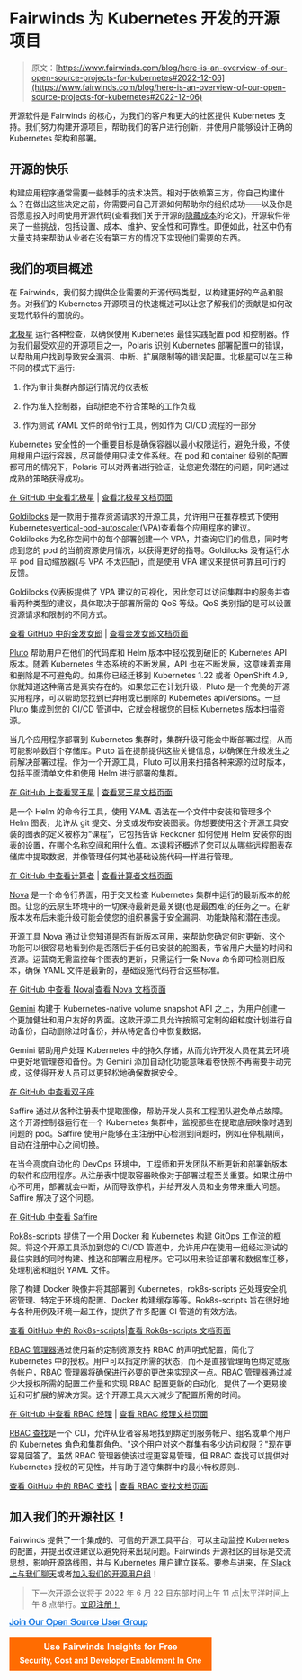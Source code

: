 # Fairwinds 为 Kubernetes 开发的开源项目

> 原文：[https://www.fairwinds.com/blog/here-is-an-overview-of-our-open-source-projects-for-kubernetes#2022-12-06](https://www.fairwinds.com/blog/here-is-an-overview-of-our-open-source-projects-for-kubernetes#2022-12-06)

 开源软件是 Fairwinds 的核心，为我们的客户和更大的社区提供 Kubernetes 支持。我们努力构建开源项目，帮助我们的客户进行创新，并使用户能够设计正确的 Kubernetes 架构和部署。

## 开源的快乐

构建应用程序通常需要一些棘手的技术决策。相对于依赖第三方，你自己构建什么？在做出这些决定之前，你需要问自己开源如何帮助你的组织成功——以及你是否愿意投入时间使用开源代码(查看我们关于开源的[隐藏成本](https://www.fairwinds.com/hidden-cost-of-open-source)的论文)。开源软件带来了一些挑战，包括设置、成本、维护、安全性和可靠性。即便如此，社区中仍有大量支持来帮助从业者在没有第三方的情况下实现他们需要的东西。

## 我们的项目概述

在 Fairwinds，我们努力提供企业需要的开源代码类型，以构建更好的产品和服务。对我们的 Kubernetes 开源项目的快速概述可以让您了解我们的贡献是如何改变现代软件的面貌的。

[北极星](https://www.fairwinds.com/polaris) 运行各种检查，以确保使用 Kubernetes 最佳实践配置 pod 和控制器。作为我们最受欢迎的开源项目之一，Polaris 识别 Kubernetes 部署配置中的错误，以帮助用户找到导致安全漏洞、中断、扩展限制等的错误配置。北极星可以在三种不同的模式下运行:

1.  作为审计集群内部运行情况的仪表板

2.  作为准入控制器，自动拒绝不符合策略的工作负载

3.  作为测试 YAML 文件的命令行工具，例如作为 CI/CD 流程的一部分

Kubernetes 安全性的一个重要目标是确保容器以最小权限运行，避免升级，不使用根用户运行容器，尽可能使用只读文件系统。在 pod 和 container 级别的配置都可用的情况下，Polaris 可以对两者进行验证，让您避免潜在的问题，同时通过成熟的策略获得成功。

[在 GitHub 中查看北极星](https://github.com/FairwindsOps/polaris?__hstc=91154437.430b158c0def384b1ef4aa7afcfab38c.1648670844598.1648670844598.1648754157339.2&__hssc=91154437.1.1648754157339&__hsfp=192797845&hsCtaTracking=53ec0fcc-d520-40dd-892b-11e16913e4df%7Cbf8294c1-ed88-450d-8bc5-763432826a2a) | [查看北极星文档页面](https://polaris.docs.fairwinds.com/)

[Goldilocks](https://www.fairwinds.com/?utm_source=adwords&utm_medium=ppc&utm_term=fairwinds%20goldilocks&utm_campaign=Branded&hsa_cam=9424392662&hsa_mt=b&hsa_ver=3&hsa_src=g&hsa_ad=524172068842&hsa_net=adwords&hsa_tgt=kwd-1494176964644&hsa_acc=8748715703&hsa_grp=122280890629&hsa_kw=fairwinds%20goldilocks&gclid=CjwKCAjwxZqSBhAHEiwASr9n9GvHMnoqkIIgeDcE-3vwVPAjRHjcaPI0LPwtV2H0pfSiVTztbMU_CxoCQIgQAvD_BwE) 是一款用于推荐资源请求的开源工具，允许用户在推荐模式下使用 Kubernetes[vertical-pod-autoscaler](https://github.com/kubernetes/autoscaler/tree/master/vertical-pod-autoscaler)(VPA)查看每个应用程序的建议。Goldilocks 为名称空间中的每个部署创建一个 VPA，并查询它们的信息，同时考虑到您的 pod 的当前资源使用情况，以获得更好的指导。Goldilocks 没有运行水平 pod 自动缩放器(与 VPA 不太匹配)，而是使用 VPA 建议来提供可靠且可行的反馈。

Goldilocks 仪表板提供了 VPA 建议的可视化，因此您可以访问集群中的服务并查看两种类型的建议，具体取决于部署所需的 QoS 等级。QoS 类别指的是可以设置资源请求和限制的不同方式。

[查看 GitHub 中的金发女郎](https://github.com/FairwindsOps/goldilocks) | [查看金发女郎文档页面](https://goldilocks.docs.fairwinds.com/)

[Pluto](https://pluto.docs.fairwinds.com/quickstart/) 帮助用户在他们的代码库和 Helm 版本中轻松找到破旧的 Kubernetes API 版本。随着 Kubernetes 生态系统的不断发展，API 也在不断发展，这意味着弃用和删除是不可避免的。如果你已经迁移到 Kubernetes 1.22 或者 OpenShift 4.9，你就知道这种痛苦是真实存在的。如果您正在计划升级，Pluto 是一个完美的开源实用程序，可以帮助您找到已弃用或已删除的 Kubernetes apiVersions。一旦 Pluto 集成到您的 CI/CD 管道中，它就会根据您的目标 Kubernetes 版本扫描资源。

当几个应用程序部署到 Kubernetes 集群时，集群升级可能会中断部署过程，从而可能影响数百个存储库。Pluto 旨在提前提供这些关键信息，以确保在升级发生之前解决部署过程。作为一个开源工具，Pluto 可以用来扫描各种来源的过时版本，包括平面清单文件和使用 Helm 进行部署的集群。

[在 GitHub 上查看冥王星](https://github.com/FairwindsOps/pluto) | [查看冥王星文档页面](https://pluto.docs.fairwinds.com/)

是一个 Helm 的命令行工具，使用 YAML 语法在一个文件中安装和管理多个 Helm 图表，允许从 git 提交、分支或发布安装图表。你想要使用这个开源工具安装的图表的定义被称为“课程”，它包括告诉 Reckoner 如何使用 Helm 安装你的图表的设置，在哪个名称空间和用什么值。本课程还概述了您可以从哪些远程图表存储库中提取数据，并像管理任何其他基础设施代码一样进行管理。

[在 GitHub 中查看计算者](https://github.com/FairwindsOps/reckoner?__hstc=91154437.430b158c0def384b1ef4aa7afcfab38c.1648670844598.1648754157339.1648759026796.3&__hssc=91154437.18.1648759026796&__hsfp=192797845&hsCtaTracking=da29f636-61c9-4f2b-aa4e-ebe3fd729b77%7Cd2c39f20-6713-4fe3-909a-dd39fb7fd3c0) | [查看计算者文档页面](https://reckoner.docs.fairwinds.com/usage/#course-yaml-definition)

[Nova](https://nova.docs.fairwinds.com/) 是一个命令行界面，用于交叉检查 Kubernetes 集群中运行的最新版本的舵图。让您的云原生环境中的一切保持最新是最关键(也是最困难)的任务之一。在新版本发布后未能升级可能会使您的组织暴露于安全漏洞、功能缺陷和潜在违规。

开源工具 Nova 通过让您知道是否有新版本可用，来帮助您确定何时更新。这个功能可以很容易地看到你是否落后于任何已安装的舵图表，节省用户大量的时间和资源。运营商无需监控每个图表的更新，只需运行一条 Nova 命令即可检测旧版本，确保 YAML 文件是最新的，基础设施代码符合这些标准。

[在 GitHub 中查看 Nova](https://github.com/FairwindsOps/nova)|[查看 Nova 文档页面](https://nova.docs.fairwinds.com/)

[Gemini](https://www.fairwinds.com/blog/gemini-automate-backups-of-persistentvolumes-in-kubernetes) 构建于 Kubernetes-native volume snapshot API 之上，为用户创建一个更加健壮和用户友好的界面。这款开源工具允许按照可定制的细粒度计划进行自动备份，自动删除过时备份，并从特定备份中恢复数据。

Gemini 帮助用户处理 Kubernetes 中的持久存储，从而允许开发人员在其云环境中更好地管理卷和备份。为 Gemini 添加自动化功能意味着卷快照不再需要手动完成，这使得开发人员可以更轻松地确保数据安全。

[在 GitHub 中查看双子座](https://github.com/FairwindsOps/gemini?__hstc=91154437.430b158c0def384b1ef4aa7afcfab38c.1648670844598.1648759026796.1648828126213.4&__hssc=91154437.1.1648828126213&__hsfp=192797845&hsCtaTracking=336f4dfa-0147-41da-b7f5-e87f74704ad2%7Cf865d08d-ff77-4eab-a24f-6d611806b064)

Saffire 通过从各种注册表中提取图像，帮助开发人员和工程团队避免单点故障。这个开源控制器运行在一个 Kubernetes 集群中，监视那些在提取底层映像时遇到问题的 pod。Saffire 使用户能够在主注册中心检测到问题时，例如在停机期间，自动在注册中心之间切换。

在当今高度自动化的 DevOps 环境中，工程师和开发团队不断更新和部署新版本的软件和应用程序。从注册表中提取容器映像对于部署过程至关重要。如果注册中心不可用，部署就会中断，从而导致停机，并给开发人员和业务带来重大问题。Saffire 解决了这个问题。

[在 GitHub 中查看 Saffire](https://github.com/FairwindsOps/saffire?__hstc=91154437.430b158c0def384b1ef4aa7afcfab38c.1648670844598.1648759026796.1648828126213.4&__hssc=91154437.18.1648828126213&__hsfp=192797845&hsCtaTracking=5f066949-fc02-4dec-b78b-e639f79ed69c%7C0558c42c-6ae3-4b5e-9d1c-cf07fe09546c)

[Rok8s-scripts](https://rok8s-scripts.docs.fairwinds.com/) 提供了一个用 Docker 和 Kubernetes 构建 GitOps 工作流的框架。将这个开源工具添加到您的 CI/CD 管道中，允许用户在使用一组经过测试的最佳实践的同时构建、推送和部署应用程序。它可以用来验证部署和数据库迁移，处理机密和组织 YAML 文件。

除了构建 Docker 映像并将其部署到 Kubernetes，rok8s-scripts 还处理安全机密管理、特定于环境的配置、Docker 构建缓存等等。Rok8s-scripts 旨在很好地与各种用例及环境一起工作，提供了许多配置 CI 管道的有效方法。

[查看 GitHub 中的 Rok8s-scripts](https://github.com/FairwindsOps/rok8s-scripts?__hstc=91154437.430b158c0def384b1ef4aa7afcfab38c.1648670844598.1648759026796.1648828126213.4&__hssc=91154437.1.1648828126213&__hsfp=192797845&hsCtaTracking=bfba2d02-898b-4884-b0eb-82804cd895aa%7Cac7ed043-4418-4c0d-9699-cb9f1080e1c0)|[查看 Rok8s-scripts 文档页面](https://rok8s-scripts.docs.fairwinds.com/)

[RBAC 管理器](https://rbac-manager.docs.fairwinds.com/introduction/)通过使用新的定制资源支持 RBAC 的声明式配置，简化了 Kubernetes 中的授权。用户可以指定所需的状态，而不是直接管理角色绑定或服务帐户，RBAC 管理器将确保进行必要的更改来实现这一点。RBAC 管理器通过减少大授权所需的配置工作量和实现 RBAC 配置更新的自动化，提供了一个更易接近和可扩展的解决方案。这个开源工具大大减少了配置所需的时间。

[在 GitHub 中查看 RBAC 经理](https://github.com/FairwindsOps/rbac-manager) | [查看 RBAC 经理文档页面](https://rbac-manager.docs.fairwinds.com/introduction/)

[RBAC 查找](https://rbac-lookup.docs.fairwinds.com/)是一个 CLI，允许从业者容易地找到绑定到服务帐户、组名或单个用户的 Kubernetes 角色和集群角色。"这个用户对这个群集有多少访问权限？"现在更容易回答了。虽然 RBAC 管理器使该过程更容易管理，但 RBAC 查找可以提供对 Kubernetes 授权的可见性，并有助于遵守集群中的最小特权原则..

[查看 GitHub 中的 RBAC 查找](https://github.com/FairwindsOps/rbac-lookup?__hstc=91154437.430b158c0def384b1ef4aa7afcfab38c.1648670844598.1648759026796.1648828126213.4&__hssc=91154437.1.1648828126213&__hsfp=192797845&hsCtaTracking=b39c3dc0-eb80-4cfd-a915-8e114c92bbd9%7C22899e08-1fbe-452d-bf2b-fa48bc5e93a8) | [查看 RBAC 查找文档页面](https://rbac-lookup.docs.fairwinds.com/)

## 加入我们的开源社区！

Fairwinds 提供了一个集成的、可信的开源工具平台，可以主动监控 Kubernetes 的配置，并提出改进建议以避免将来出现问题。Fairwinds 开源社区的目标是交流思想，影响开源路线图，并与 Kubernetes 用户建立联系。要参与进来，[在 Slack 上与我们聊天](https://join.slack.com/t/fairwindscommunity/shared_invite/zt-e3c6vj4l-3lIH6dvKqzWII5fSSFDi1g)或者[加入我们的开源用户组](https://www.fairwinds.com/open-source-software-user-group)！

> 下一次开源会议将于 2022 年 6 月 22 日东部时间上午 11 点|太平洋时间上午 8 点举行。[立即注册！](/open-source-software-user-group)

[![Join Our Open Source User Group](img/c49a4992f50d857242d0dea90d04774f.png)](https://cta-redirect.hubspot.com/cta/redirect/2184645/c6cdf058-d3f9-440a-a3bb-c4077ed54fcf)

[![Use Fairwinds Insights for Free Security, Cost and Developer Enablement In One](img/7c86296320eb01b215d8e2755e9c5b9d.png)](https://cta-redirect.hubspot.com/cta/redirect/2184645/34aa4987-a1f9-438a-a145-d7d82d5c479a)